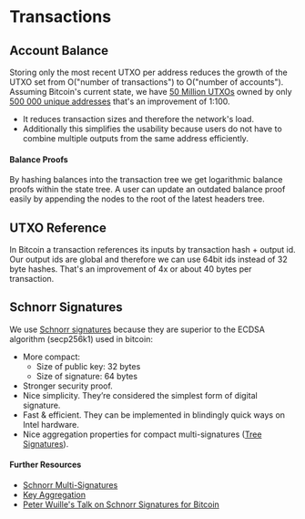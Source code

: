 # Transactions


## Account Balance
Storing only the most recent UTXO per address reduces the growth of the UTXO set from O("number of transactions") to O("number of accounts"). Assuming Bitcoin's current state, we have [50 Million UTXOs](https://blockchain.info/charts/utxo-count) owned by only [500 000 unique addresses](https://blockchain.info/charts/n-unique-addresses) that's an improvement of 1:100.

- It reduces transaction sizes and therefore the network's load.
- Additionally this simplifies the usability because users do not have to combine multiple outputs from the same address efficiently.

#### Balance Proofs
By hashing balances into the transaction tree we get logarithmic balance proofs within the state tree. A user can update an outdated balance proof easily by appending the nodes to the root of the latest headers tree.

## UTXO Reference
In Bitcoin a transaction references its inputs by transaction hash + output id. Our output ids are global and therefore we can use 64bit ids instead of 32 byte hashes. That's an improvement of 4x or about 40 bytes per transaction.

## Schnorr Signatures
We use [Schnorr signatures](https://github.com/WebOfTrustInfo/rebooting-the-web-of-trust/blob/master/topics-and-advance-readings/Schnorr-Signatures--An-Overview.md) because they are superior to the ECDSA algorithm (secp256k1) used in bitcoin:
- More compact:
  - Size of public key: 32 bytes
  - Size of signature: 64 bytes
- Stronger security proof.
- Nice simplicity. They’re considered the simplest form of digital signature.
- Fast & efficient. They can be implemented in blindingly quick ways on Intel hardware.
- Nice aggregation properties for compact multi-signatures ([Tree Signatures](https://blockstream.com/2015/08/24/treesignatures/)).

#### Further Resources
- [Schnorr Multi-Signatures](https://eprint.iacr.org/2018/068.pdf)
- [Key Aggregation](https://blockstream.com/2018/01/23/musig-key-aggregation-schnorr-signatures.html)
- [Peter Wuille's Talk on Schnorr Signatures for Bitcoin](https://www.youtube.com/watch?v=oTsjMz3DaLs)
